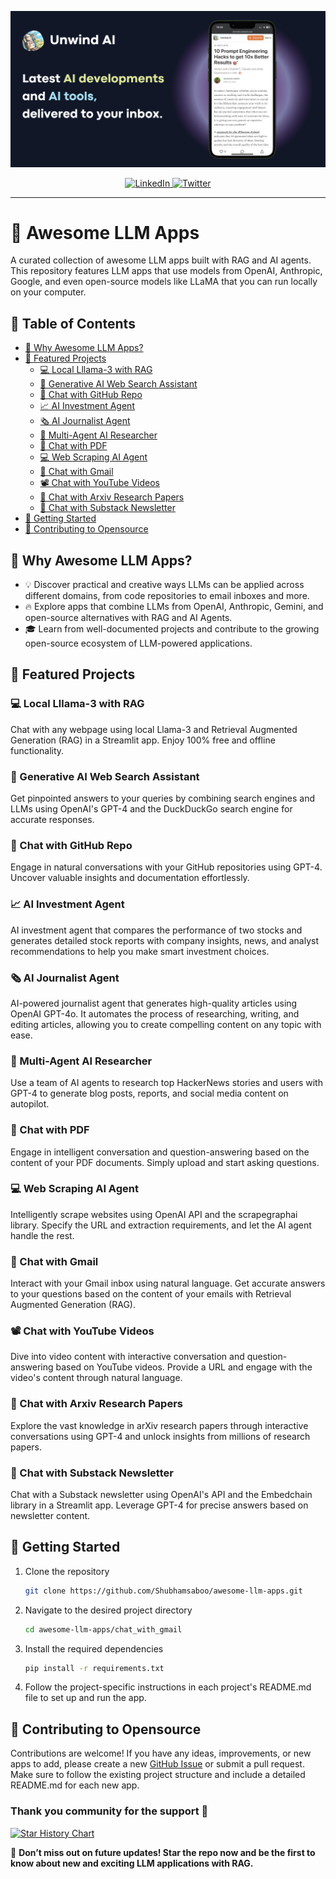 <p align="center">
  <a href="https://unwindai.substack.com">
    <img src="docs/banner/unwind.png" width="600px" alt="Unwind AI">
  </a>
</p>

<p align="center">
  <a href="https://www.linkedin.com/in/shubhamsaboo/">
    <img src="https://img.shields.io/badge/-Follow%20Shubham%20Saboo-blue?logo=linkedin&style=flat-square" alt="LinkedIn">
  </a>
  <a href="https://twitter.com/Saboo_Shubham_">
    <img src="https://img.shields.io/twitter/follow/Shubham_Saboo" alt="Twitter">
  </a>
</p>

<hr/>

# 🌟 Awesome LLM Apps
A curated collection of awesome LLM apps built with RAG and AI agents. This repository features LLM apps that use models from OpenAI, Anthropic, Google, and even open-source models like LLaMA that you can run locally on your computer.

## 📑 Table of Contents

- [🤔 Why Awesome LLM Apps?](#-why-awesome-llm-apps)
- [📂 Featured Projects](#-featured-projects)
  - [💻 Local Lllama-3 with RAG](#-local-llama-3-with-rag)
  - [🎯 Generative AI Web Search Assistant](#-generative-ai-web-search-assistant)
  - [💬 Chat with GitHub Repo](#-chat-with-github-repo)
  - [📈 AI Investment Agent](#-ai-investment-agent)
  - [🗞️ AI Journalist Agent](#-ai-journalist-agent)
  - [📰 Multi-Agent AI Researcher](#-multi-agent-ai-researcher)
  - [📄 Chat with PDF](#-chat-with-pdf)
  - [💻 Web Scraping AI Agent](#-web-scraping-ai-agent)
  - [📨 Chat with Gmail](#-chat-with-gmail)
  - [📽️ Chat with YouTube Videos](#-chat-with-youtube-videos)
  - [🔎 Chat with Arxiv Research Papers](#-chat-with-arxiv-research-papers)
  - [📝 Chat with Substack Newsletter](#-chat-with-substack-newsletter)
- [🚀 Getting Started](#-getting-started)
- [🤝 Contributing to Opensource](#-contributing-to-opensource)

## 🤔 Why Awesome LLM Apps?
- 💡 Discover practical and creative ways LLMs can be applied across different domains, from code repositories to email inboxes and more.
- 🔥 Explore apps that combine LLMs from OpenAI, Anthropic, Gemini, and open-source alternatives with RAG and AI Agents.
- 🎓 Learn from well-documented projects and contribute to the growing open-source ecosystem of LLM-powered applications.

## 📂 Featured Projects

### 💻 Local Lllama-3 with RAG
Chat with any webpage using local Llama-3 and Retrieval Augmented Generation (RAG) in a Streamlit app. Enjoy 100% free and offline functionality.

### 🎯 Generative AI Web Search Assistant
Get pinpointed answers to your queries by combining search engines and LLMs using OpenAI's GPT-4 and the DuckDuckGo search engine for accurate responses.

### 💬 Chat with GitHub Repo
Engage in natural conversations with your GitHub repositories using GPT-4. Uncover valuable insights and documentation effortlessly.

### 📈 AI Investment Agent
AI investment agent that compares the performance of two stocks and generates detailed stock reports with company insights, news, and analyst recommendations to help you make smart investment choices.

### 🗞️ AI Journalist Agent
AI-powered journalist agent that generates high-quality articles using OpenAI GPT-4o. It automates the process of researching, writing, and editing articles, allowing you to create compelling content on any topic with ease.

### 📰 Multi-Agent AI Researcher
Use a team of AI agents to research top HackerNews stories and users with GPT-4 to generate blog posts, reports, and social media content on autopilot.

### 📄 Chat with PDF
Engage in intelligent conversation and question-answering based on the content of your PDF documents. Simply upload and start asking questions.

### 💻 Web Scraping AI Agent
Intelligently scrape websites using OpenAI API and the scrapegraphai library. Specify the URL and extraction requirements, and let the AI agent handle the rest.

### 📨 Chat with Gmail
Interact with your Gmail inbox using natural language. Get accurate answers to your questions based on the content of your emails with Retrieval Augmented Generation (RAG).

### 📽️ Chat with YouTube Videos
Dive into video content with interactive conversation and question-answering based on YouTube videos. Provide a URL and engage with the video's content through natural language.

### 🔎 Chat with Arxiv Research Papers
Explore the vast knowledge in arXiv research papers through interactive conversations using GPT-4 and unlock insights from millions of research papers.

### 📝 Chat with Substack Newsletter
Chat with a Substack newsletter using OpenAI's API and the Embedchain library in a Streamlit app. Leverage GPT-4 for precise answers based on newsletter content.

## 🚀 Getting Started

1. Clone the repository 

    ```bash 
    git clone https://github.com/Shubhamsaboo/awesome-llm-apps.git 
    ```

2. Navigate to the desired project directory

    ```bash 
    cd awesome-llm-apps/chat_with_gmail 
    ```

3. Install the required dependencies

    ```bash
    pip install -r requirements.txt
    ```

4. Follow the project-specific instructions in each project's README.md file to set up and run the app.

## 🤝 Contributing to Opensource
Contributions are welcome! If you have any ideas, improvements, or new apps to add, please create a new [GitHub Issue](https://github.com/Shubhamsaboo/awesome-llm-apps/issues) or submit a pull request. Make sure to follow the existing project structure and include a detailed README.md for each new app.

### Thank you community for the support 🙏

[![Star History Chart](https://api.star-history.com/svg?repos=Shubhamsaboo/awesome-llm-apps&type=Date)](https://star-history.com/#Shubhamsaboo/awesome-llm-apps&Date)

🌟 **Don’t miss out on future updates! Star the repo now and be the first to know about new and exciting LLM applications with RAG.**
